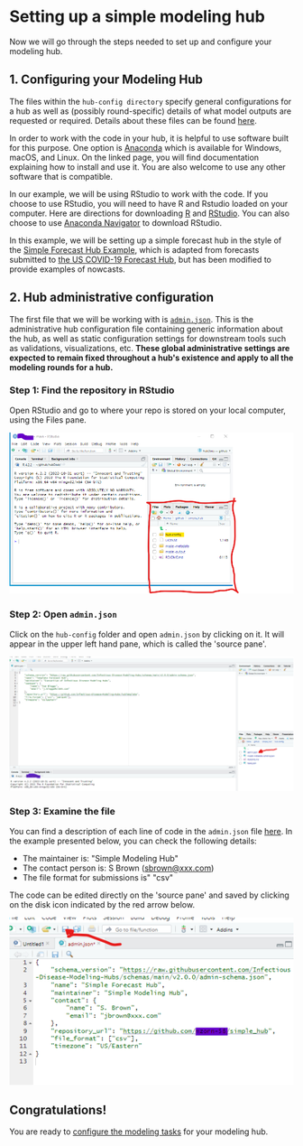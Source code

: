 # Setting up a simple modeling hub  

Now we will go through the steps needed to set up and configure your modeling hub.  

## 1. Configuring your Modeling Hub  

The files within the `hub-config directory` specify general configurations for a hub as well as (possibly round-specific) details of what model outputs are requested or required. Details about these files can be found [here](../user-guide/hub-config.md).  

In order to work with the code in your hub, it is helpful to use software built for this purpose. One option is [Anaconda](https://docs.anaconda.com/free/) which is available for Windows, macOS, and Linux. On the linked page, you will find documentation explaining how to install and use it. You are also welcome to use any other software that is compatible.  

In our example, we will be using RStudio to work with the code. If you choose to use RStudio, you will need to have R and Rstudio loaded on your computer. Here are directions for downloading  [R](https://cran.rstudio.com/) and [RStudio](https://posit.co/download/rstudio-desktop/). You can also choose to use [Anaconda Navigator](https://docs.anaconda.com/free/navigator/) to download RStudio.  

In this example, we will be setting up a simple forecast hub in the style of the [Simple Forecast Hub Example](https://github.com/Infectious-Disease-Modeling-Hubs/example-simple-forecast-hub), which is adapted from forecasts submitted to [the US COVID-19 Forecast Hub](https://github.com/reichlab/covid19-forecast-hub), but has been modified to provide examples of nowcasts.  

## 2. Hub administrative configuration  

The first file that we will be working with is [`admin.json`](#hub_admin_config). This is the administrative hub configuration file containing generic information about the hub, as well as static configuration settings for downstream tools such as validations, visualizations, etc. **These global administrative settings are expected to remain fixed throughout a hub's existence and apply to all the modeling rounds for a hub.**  

### Step 1: Find the repository in RStudio  

Open RStudio and go to where your repo is stored on your local computer, using the Files pane.  

![Screenshot of how to find repository in RStudio](../images/files_pane.png)  

### Step 2: Open `admin.json`  

Click on the `hub-config` folder and open `admin.json` by clicking on it. It will appear in the upper left hand pane, which is called the 'source pane'.  

![Screenshot of how to find the admin.json file in RStudio](../images/source_pane.png)  

### Step 3: Examine the file  

You can find a description of each line of code in the  `admin.json` file [here](#hub_admin_config). In the example presented below, you can check the following details:  
- The maintainer is: "Simple Modeling Hub"  
- The contact person is: S Brown (sbrown@xxx.com)  
- The file format for submissions is" "csv"  
  
The code can be edited directly on the 'source pane' and saved by clicking on the disk icon indicated by the red arrow below.  

![Screenshot of how to edit and save the admin.json file in RStudio](../images/admin_json.png)  

## Congratulations!  

You are ready to [configure the modeling tasks](tasks-config.md) for your modeling hub.  

